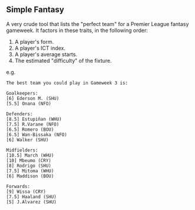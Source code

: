 ## Simple Fantasy

A very crude tool that lists the "perfect team" for a Premier League fantasy gameweek. It factors in these traits, in the following order:
1) A player's form.
2) A player's ICT index.
3) A player's average starts.
4) The estimated "difficulty" of the fixture.

e.g.
```
The best team you could play in Gameweek 3 is:

Goalkeepers:
[6] Ederson M. (SHU)
[5.5] Onana (NFO)

Defenders:
[8.5] Estupiñan (WHU)
[7.5] R.Varane (NFO)
[6.5] Romero (BOU)
[6.5] Wan-Bissaka (NFO)
[6] Walker (SHU)

Midfielders:
[10.5] March (WHU)
[10] Mbeumo (CRY)
[8] Rodrigo (SHU)
[7.5] Mitoma (WHU)
[6] Maddison (BOU)

Forwards:
[9] Wissa (CRY)
[7.5] Haaland (SHU)
[5] J.Alvarez (SHU)
```